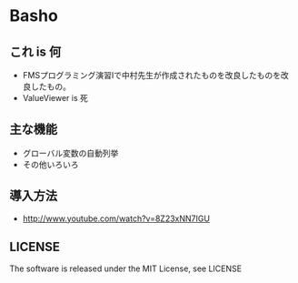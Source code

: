 # Basho

## これ is 何
* FMSプログラミング演習Ⅰで中村先生が作成されたものを改良したものを改良したもの。
* ValueViewer is 死

## 主な機能
* グローバル変数の自動列挙
* その他いろいろ

## 導入方法
* http://www.youtube.com/watch?v=8Z23xNN7IGU

## LICENSE
The software is released under the MIT License, see LICENSE

